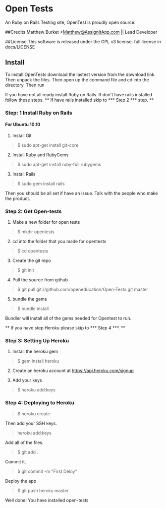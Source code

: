 # Open Tests
An Ruby on Rails Testing site,
OpenTest is proudly open source.

##Credits
Matthew Burket <Matthew@AssignItApp.com || Lead Developer 

##License
This software is released under the GPL v3 license.
full license in docs/LICENSE

## Install
To install OpenTests download the lastest version from the download link.
Then unpack the files. Then open up the command file and cd into the directory. Then run

If you have not all ready install Ruby on Rails. If don't have rails installed follow these steps. 
** If have rails installed skip to *** Step 2 *** step. **

### Step: 1 Install Ruby on Rails

#### For Ubuntu 10.10

1) Install Git

> $ sudo apt-get install git-core

2) Install Ruby and RubyGems

> $ sudo apt-get install ruby-full rubygems

3) Install Rails

> $ sudo gem install rails

Then you should be all set if have an issue. Talk with the people who make the product.

### Step 2: Get Open-tests

1) Make a new folder for open tests

> $ mkdir opentests

2) cd into the folder that you made for opentests

> $ cd opentests

3) Create the git repo

> $ git init

4) Pull the source from github

> $ git pull git://github.com/openeducation/Open-Tests.git master

5) bundle the gems

> $ bundle install

Bundler will install all of the gems needed for Opentest to run.

** If you have step Heroku please skip to *** Step 4 ***. **

### Step 3: Setting Up Heroku

1) Install the heroku gem 

> $ gem install heroku

2) Create an heroku account at https://api.heroku.com/signup

3) Add your keys

> $ heroku add:keys

### Step 4: Deploying to Heroku

> $ heroku create


Then add your SSH keys.

> heroku add:keys

Add all of the files.

> $ git add .

Commit it.

> $ git commit -m "First Deloy"

Deploy the app

> $ git push heroku master

Well done! You have installed open-tests
